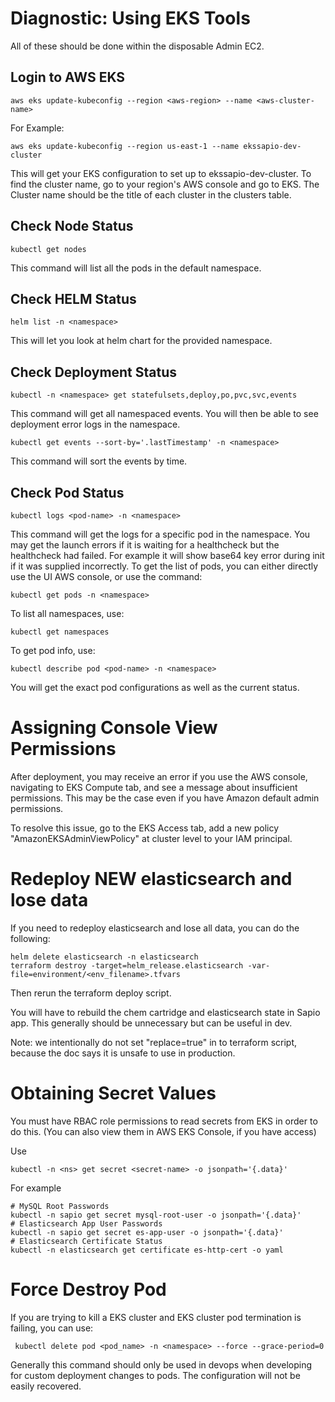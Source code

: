 # Diagnostic: Using EKS Tools

All of these should be done within the disposable Admin EC2.

## Login to AWS EKS
```shell
aws eks update-kubeconfig --region <aws-region> --name <aws-cluster-name>
```

For Example:
```shell
aws eks update-kubeconfig --region us-east-1 --name ekssapio-dev-cluster
```

This will get your EKS configuration to set up to ekssapio-dev-cluster.
To find the cluster name, go to your region's AWS console and go to EKS.
The Cluster name should be the title of each cluster in the clusters table.

## Check Node Status
```shell
kubectl get nodes
```
This command will list all the pods in the default namespace.


## Check HELM Status
```shell
helm list -n <namespace>
```
This will let you look at helm chart for the provided namespace.

## Check Deployment Status
```shell
kubectl -n <namespace> get statefulsets,deploy,po,pvc,svc,events
```
This command will get all namespaced events. 
You will then be able to see deployment error logs in the namespace.

```shell
kubectl get events --sort-by='.lastTimestamp' -n <namespace>
```
This command will sort the events by time.

## Check Pod Status
```shell
kubectl logs <pod-name> -n <namespace>
```
This command will get the logs for a specific pod in the namespace.
You may get the launch errors if it is waiting for a healthcheck but the healthcheck had failed.
For example it will show base64 key error during init if it was supplied incorrectly.
To get the list of pods, you can either directly use the UI AWS console, or use the command:
```shell
kubectl get pods -n <namespace>
```
To list all namespaces, use:
```shell
kubectl get namespaces
```
To get pod info, use:
```shell
kubectl describe pod <pod-name> -n <namespace>
```
You will get the exact pod configurations as well as the current status.

# Assigning Console View Permissions
After deployment, you may receive an error if you use the AWS console,
navigating to EKS Compute tab, and see a message about insufficient permissions.
This may be the case even if you have Amazon default admin permissions.

To resolve this issue, go to the EKS Access tab, add a new policy "AmazonEKSAdminViewPolicy" 
at cluster level to your IAM principal.

# Redeploy NEW elasticsearch and lose data
If you need to redeploy elasticsearch and lose all data, you can do the following:
```shell
helm delete elasticsearch -n elasticsearch
terraform destroy -target=helm_release.elasticsearch -var-file=environment/<env_filename>.tfvars
```
Then rerun the terraform deploy script.

You will have to rebuild the chem cartridge and elasticsearch state in Sapio app.
This generally should be unnecessary but can be useful in dev.

Note: we intentionally do not set "replace=true" in to terraform script, 
because the doc says it is unsafe to use in production.

# Obtaining Secret Values
You must have RBAC role permissions to read secrets from EKS in order to do this.
(You can also view them in AWS EKS Console, if you have access)

Use
```shell
kubectl -n <ns> get secret <secret-name> -o jsonpath='{.data}'
```
For example
```shell
# MySQL Root Passwords
kubectl -n sapio get secret mysql-root-user -o jsonpath='{.data}'
# Elasticsearch App User Passwords
kubectl -n sapio get secret es-app-user -o jsonpath='{.data}'
# Elasticsearch Certificate Status
kubectl -n elasticsearch get certificate es-http-cert -o yaml
```

# Force Destroy Pod
If you are trying to kill a EKS cluster and EKS cluster pod termination is failing, you can use:
```shell
 kubectl delete pod <pod_name> -n <namespace> --force --grace-period=0
```

Generally this command should only be used in devops when developing for custom deployment changes to pods.
The configuration will not be easily recovered.